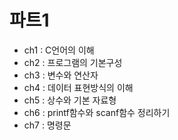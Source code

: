 # 파트1

- ch1 : C언어의 이해
- ch2 : 프로그램의 기본구성
- ch3 : 변수와 연산자
- ch4 : 데이터 표현방식의 이해
- ch5 : 상수와 기본 자료형
- ch6 : printf함수와 scanf함수 정리하기
- ch7 : 명령문
